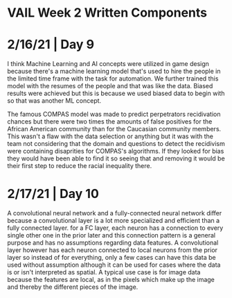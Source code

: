 # VAIL Week 2 Written Components

# 2/16/21 | Day 9

I think Machine Learning and AI concepts were utilized in game design because there's a machine learning model that's used to hire the people in the limited time frame with the task for automation. We further trained this model with the resumes of the people and that was like the data. Biased results were achieved but this is because we used biased data to begin with so that was another ML concept.

The famous COMPAS model was made to predict perpetrators recidivation chances but there were two times the amounts of false positives for the African American community than for the Caucasian community members. This wasn't a flaw with the data selection or anything but it was with the team not considering that the domain and questions to detect the recidivism were containing disaprities for COMPAS's algorithms. If they looked for bias they would have been able to find it so seeing that and removing it would be their first step to reduce the racial inequality there. 

# 2/17/21 | Day 10 

A convolutional neural network and a fully-connected neural network differ because a convolutional layer is a lot more specialized and efficient than a fully connected layer. for a FC layer, each neuron has a connection to every single other one in the prior later and this connection pattern is a general purpose and has no assumptions regarding data features. A convolutional layer however has each neuron connected to local neurons from the prior layer so instead of for everything, only a few cases can have this data be used without assumption although it can be used for cases where the data is or isn't interpreted as spatial. A typical use case is for image data because the features are local, as in the pixels which make up the image and thereby the different pieces of the image. 





